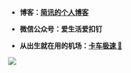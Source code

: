 - **博客：[简讯的个人博客](https://lijianxun.top)**

- **微信公众号：爱生活爱扣钉**

- **从出生就在用的机场：[卡车极速 🚀](https://kcssr.app/auth/register?code=jUqG)**

![](https://s2.loli.net/2022/04/30/tHkiOFDYy18ISo2.jpg)

<!--
**alpha87/alpha87** is a ✨ _special_ ✨ repository because its `README.md` (this file) appears on your GitHub profile.

Here are some ideas to get you started:

- 🔭 I’m currently working on ...
- 🌱 I’m currently learning ...
- 👯 I’m looking to collaborate on ...
- 🤔 I’m looking for help with ...
- 💬 Ask me about ...
- 📫 How to reach me: ...
- 😄 Pronouns: ...
- ⚡ Fun fact: ...
-->
